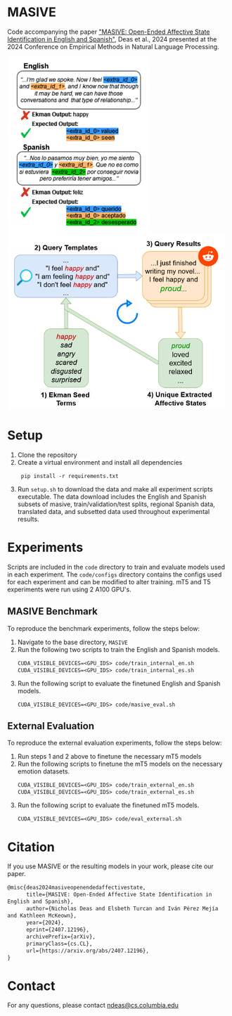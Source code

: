 # MASIVE
Code accompanying the paper ["MASIVE: Open-Ended Affective State Identification in English and Spanish"](https://arxiv.org/pdf/2407.12196), Deas et al., 2024 presented at the 2024 Conference on Empirical Methods in Natural Language Processing.

<div style="margin-left:auto;margin-right:auto">
  <img src="/data_example.png" height="400"/>
  <img src="/bootstrap_diagram.png" height="400"/> 
</div>



# Setup

1. Clone the repository
2. Create a virtual environment and install all dependencies
   ```
    pip install -r requirements.txt
   ```
3. Run `setup.sh` to download the data and make all experiment scripts executable. The data download includes the English and Spanish subsets of masive, train/validation/test splits, regional Spanish data, translated data, and subsetted data used throughout experimental results.

# Experiments

Scripts are included in the `code` directory to train and evaluate models used in each experiment. The `code/configs` directory contains the configs used for each experiment and can be modified to alter training.
mT5 and T5 experiments were run using 2 A100 GPU's.

## MASIVE Benchmark

To reproduce the benchmark experiments, follow the steps below:
1. Navigate to the base directory, `MASIVE`
2. Run the following two scripts to train the English and Spanish models.
   ```
   CUDA_VISIBLE_DEVICES=<GPU_IDS> code/train_internal_en.sh
   CUDA_VISIBLE_DEVICES=<GPU_IDS> code/train_internal_es.sh
   ```
3. Run the following script to evaluate the finetuned English and Spanish models.
   ```
   CUDA_VISIBLE_DEVICES=<GPU_IDS> code/masive_eval.sh
   ```

## External Evaluation
To reproduce the external evaluation experiments, follow the steps below:
1. Run steps 1 and 2 above to finetune the necessary mT5 models
2. Run the following scripts to finetune the mT5 models on the necessary emotion datasets.
   ```
   CUDA_VISIBLE_DEVICES=<GPU_IDS> code/train_external_en.sh
   CUDA_VISIBLE_DEVICES=<GPU_IDS> code/train_external_es.sh
   ```
3. Run the following script to evaluate the finetuned mT5 models.
   ```
   CUDA_VISIBLE_DEVICES=<GPU_IDS> code/eval_external.sh
   ```

# Citation
If you use MASIVE or the resulting models in your work, please cite our paper.
```
@misc{deas2024masiveopenendedaffectivestate,
      title={MASIVE: Open-Ended Affective State Identification in English and Spanish}, 
      author={Nicholas Deas and Elsbeth Turcan and Iván Pérez Mejía and Kathleen McKeown},
      year={2024},
      eprint={2407.12196},
      archivePrefix={arXiv},
      primaryClass={cs.CL},
      url={https://arxiv.org/abs/2407.12196}, 
}
```

# Contact
For any questions, please contact [ndeas@cs.columbia.edu](mailto:ndeas@cs.columbia.edu)
